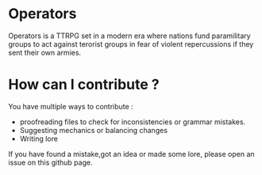 # Operators

Operators is a TTRPG set in a modern era where nations fund paramilitary groups to act against terorist groups in fear of violent repercussions if they sent their own armies.

# How can I contribute ?

You have multiple ways to contribute :
 - proofreading files to check for inconsistencies or grammar mistakes.
 - Suggesting mechanics or balancing changes
 - Writing lore

If you have found a mistake,got an idea or made some lore, please open an issue on this github page.

